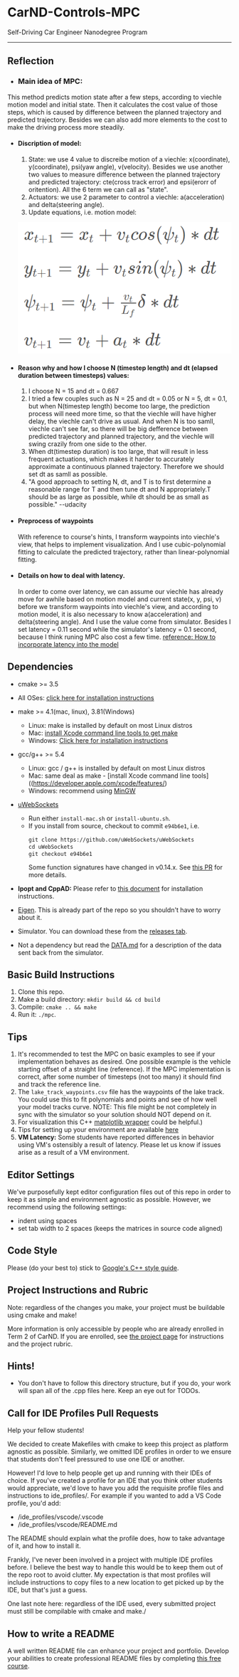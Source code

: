 # CarND-Controls-MPC
Self-Driving Car Engineer Nanodegree Program

---
## Reflection
* ### Main idea of MPC: 
This method predicts motion state after a few steps, according to viechle motion model and initial state. Then it calculates the cost value of those steps, which is caused by difference between the planned trajectory and predicted trajectory. Besides we can also add more elements to the cost to make the driving process more steadily.
* #### Discription of model:
  1. State: we use 4 value to discreibe motion of a viechle: x(coordinate), y(coordinate), psi(yaw angle), v(velocity). Besides we use another two values to measure difference between the planned trajectory and predicted trajectory: cte(cross track error) and epsi(erorr of oritention). All the 6 term we can call as "state".
  2. Actuators: we use 2 parameter to control a viechle: a(acceleration) and delta(steering angle).
  3. Update equations, i.e. motion model:
  
  ![](https://github.com/chrisHuxi/CarND-MPC-Project/blob/master/img/equation.PNG)
  
* #### Reason why and how I choose N (timestep length) and dt (elapsed duration between timesteps) values:
  1. I choose N = 15 and dt = 0.667
  2. I tried a few couples such as N = 25 and dt = 0.05 or N = 5, dt = 0.1, but when N(timestep length) become too large, the prediction process will need more time, so that the viechle will have higher delay, the viechle can't drive as usual. And when N is too samll, viechle can't see far, so there will be big defference between predicted trajectory and planned trajectory, and the viechle will swing crazily from one side to the other.
  3. When dt(timestep duration) is too large, that will result in less frequent actuations, which makes it harder to accurately approximate a continuous planned trajectory. Therefore we should set dt as samll as possible.
  4. "A good approach to setting N, dt, and T is to first determine a reasonable range for T and then tune dt and N appropriately.T should be as large as possible, while dt should be as small as possible." --udacity
  
* #### Preprocess of waypoints
  With reference to course's hints, I transform waypoints into viechle's view, that helps to implement visualization. And I use cubic-polynomial fitting to calculate the predicted trajectory, rather than linear-polynomial fitting.
  
* #### Details on how to deal with latency.
  In order to come over latency, we can assume our viechle has already move for awhile based on motion model and current state(x, y, psi, v) before we transform waypoints into viechle's view, and according to motion model, it is also necessary to know a(acceleration) and delta(steering angle). And I use the value come from simulator. Besides I set latency = 0.11 second while the simulator's latency = 0.1 second, because I think runing MPC also cost a few time. [reference: How to incorporate latency into the model](https://discussions.udacity.com/t/how-to-incorporate-latency-into-the-model/257391/3)
  
## Dependencies

* cmake >= 3.5
 * All OSes: [click here for installation instructions](https://cmake.org/install/)
* make >= 4.1(mac, linux), 3.81(Windows)
  * Linux: make is installed by default on most Linux distros
  * Mac: [install Xcode command line tools to get make](https://developer.apple.com/xcode/features/)
  * Windows: [Click here for installation instructions](http://gnuwin32.sourceforge.net/packages/make.htm)
* gcc/g++ >= 5.4
  * Linux: gcc / g++ is installed by default on most Linux distros
  * Mac: same deal as make - [install Xcode command line tools]((https://developer.apple.com/xcode/features/)
  * Windows: recommend using [MinGW](http://www.mingw.org/)
* [uWebSockets](https://github.com/uWebSockets/uWebSockets)
  * Run either `install-mac.sh` or `install-ubuntu.sh`.
  * If you install from source, checkout to commit `e94b6e1`, i.e.
    ```
    git clone https://github.com/uWebSockets/uWebSockets
    cd uWebSockets
    git checkout e94b6e1
    ```
    Some function signatures have changed in v0.14.x. See [this PR](https://github.com/udacity/CarND-MPC-Project/pull/3) for more details.

* **Ipopt and CppAD:** Please refer to [this document](https://github.com/udacity/CarND-MPC-Project/blob/master/install_Ipopt_CppAD.md) for installation instructions.
* [Eigen](http://eigen.tuxfamily.org/index.php?title=Main_Page). This is already part of the repo so you shouldn't have to worry about it.
* Simulator. You can download these from the [releases tab](https://github.com/udacity/self-driving-car-sim/releases).
* Not a dependency but read the [DATA.md](./DATA.md) for a description of the data sent back from the simulator.


## Basic Build Instructions

1. Clone this repo.
2. Make a build directory: `mkdir build && cd build`
3. Compile: `cmake .. && make`
4. Run it: `./mpc`.

## Tips

1. It's recommended to test the MPC on basic examples to see if your implementation behaves as desired. One possible example
is the vehicle starting offset of a straight line (reference). If the MPC implementation is correct, after some number of timesteps
(not too many) it should find and track the reference line.
2. The `lake_track_waypoints.csv` file has the waypoints of the lake track. You could use this to fit polynomials and points and see of how well your model tracks curve. NOTE: This file might be not completely in sync with the simulator so your solution should NOT depend on it.
3. For visualization this C++ [matplotlib wrapper](https://github.com/lava/matplotlib-cpp) could be helpful.)
4.  Tips for setting up your environment are available [here](https://classroom.udacity.com/nanodegrees/nd013/parts/40f38239-66b6-46ec-ae68-03afd8a601c8/modules/0949fca6-b379-42af-a919-ee50aa304e6a/lessons/f758c44c-5e40-4e01-93b5-1a82aa4e044f/concepts/23d376c7-0195-4276-bdf0-e02f1f3c665d)
5. **VM Latency:** Some students have reported differences in behavior using VM's ostensibly a result of latency.  Please let us know if issues arise as a result of a VM environment.

## Editor Settings

We've purposefully kept editor configuration files out of this repo in order to
keep it as simple and environment agnostic as possible. However, we recommend
using the following settings:

* indent using spaces
* set tab width to 2 spaces (keeps the matrices in source code aligned)

## Code Style

Please (do your best to) stick to [Google's C++ style guide](https://google.github.io/styleguide/cppguide.html).

## Project Instructions and Rubric

Note: regardless of the changes you make, your project must be buildable using
cmake and make!

More information is only accessible by people who are already enrolled in Term 2
of CarND. If you are enrolled, see [the project page](https://classroom.udacity.com/nanodegrees/nd013/parts/40f38239-66b6-46ec-ae68-03afd8a601c8/modules/f1820894-8322-4bb3-81aa-b26b3c6dcbaf/lessons/b1ff3be0-c904-438e-aad3-2b5379f0e0c3/concepts/1a2255a0-e23c-44cf-8d41-39b8a3c8264a)
for instructions and the project rubric.

## Hints!

* You don't have to follow this directory structure, but if you do, your work
  will span all of the .cpp files here. Keep an eye out for TODOs.

## Call for IDE Profiles Pull Requests

Help your fellow students!

We decided to create Makefiles with cmake to keep this project as platform
agnostic as possible. Similarly, we omitted IDE profiles in order to we ensure
that students don't feel pressured to use one IDE or another.

However! I'd love to help people get up and running with their IDEs of choice.
If you've created a profile for an IDE that you think other students would
appreciate, we'd love to have you add the requisite profile files and
instructions to ide_profiles/. For example if you wanted to add a VS Code
profile, you'd add:

* /ide_profiles/vscode/.vscode
* /ide_profiles/vscode/README.md

The README should explain what the profile does, how to take advantage of it,
and how to install it.

Frankly, I've never been involved in a project with multiple IDE profiles
before. I believe the best way to handle this would be to keep them out of the
repo root to avoid clutter. My expectation is that most profiles will include
instructions to copy files to a new location to get picked up by the IDE, but
that's just a guess.

One last note here: regardless of the IDE used, every submitted project must
still be compilable with cmake and make./

## How to write a README
A well written README file can enhance your project and portfolio.  Develop your abilities to create professional README files by completing [this free course](https://www.udacity.com/course/writing-readmes--ud777).

